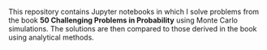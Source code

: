 This repository contains Jupyter notebooks in which I solve problems from the book **50 Challenging Problems in Probability** using Monte Carlo simulations. The solutions are then compared to those derived in the book using analytical methods.

